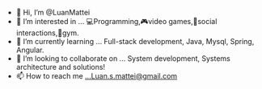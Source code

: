- 👋 Hi, I’m @LuanMattei
- 👀 I’m interested in ... 💻Programming,🎮video games,🤝social interactions,💪gym.
- 🌱 I’m currently learning ... Full-stack development, Java, Mysql, Spring, Angular.
- 💞️ I’m looking to collaborate on ... System development, Systems architecture and solutions!
- 📫 How to reach me ...Luan.s.mattei@gmail.com


<!---
LuanMattei/LuanMattei is a ✨ special ✨ repository because its `README.md` (this file) appears on your GitHub profile.
You can click the Preview link to take a look at your changes.
--->
